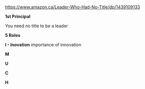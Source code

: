 https://www.amazon.ca/Leader-Who-Had-No-Title/dp/1439109133

**1st Principal**

You need no title to be a leader

**5 Roles**

**I - Inovation** importance of innovation

**M**

**U**

**C**

**H**
